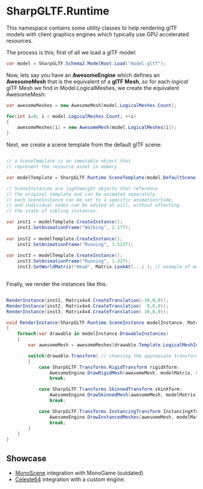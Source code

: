 ﻿# SharpGLTF.Runtime

This namespace contains some utility classes to help rendering glTF models with
client graphics engines which typically use GPU accelerated resources.

The process is this; first of all we load a glTF model:

```c#
var model = SharpGLTF.Schema2.ModelRoot.Load("model.gltf");
```

Now, lets say you have an __AwesomeEngine__ which defines an __AwesomeMesh__ that
is the equivalent of a __glTF Mesh__, so for each _logical_ glTF Mesh we find in Model.LogicalMeshes,
we create the equivalent AwesomeMesh:
```c#
var awesomeMeshes = new AwesomeMesh[model.LogicalMeshes.Count];

for(int i=0; i < model.LogicalMeshes.Count; ++i)
{
    awesomeMeshes[i] = new AwesomeMesh(model.LogicalMeshes[i]);
}
```

Next, we create a scene template from the default glTF scene:
```c#

// a SceneTemplate is an immutable object that
// represent the resource asset in memory

var modelTemplate = SharpGLTF.Runtime.SceneTemplate(model.DefaultScene,true);

// SceneInstances are lightweight objects that reference
// the original template and can be animated separately.
// each SceneInstance can be set to a specific animation/time,
// and individual nodes can be edited at will, without affecting
// the state of sibling instances.

var inst1 = modelTemplate.CreateInstance();
    inst1.SetAnimationFrame("Walking", 2.17f);
    
var inst2 = modelTemplate.CreateInstance();
    inst2.SetAnimationFrame("Running", 3.523f);
    
var inst3 = modelTemplate.CreateInstance();
    inst3.SetAnimationFrame("Running", 1.32f);
    inst3.SetWorldMatrix("Head", Matrix.LookAt(...) ); // example of manually setting a single node matrix    
    
```

Finally, we render the instances like this:
```c#

RenderInstance(inst1, Matrix4x4.CreateTranslation(-10,0,0));
RenderInstance(inst2, Matrix4x4.CreateTranslation(  0,0,0));
RenderInstance(inst3, Matrix4x4.CreateTranslation( 10,0,0));

void RenderInstance(SharpGLTF.Runtime.SceneInstance modelInstance, Matrix4x4 modelMatrix)
{
    foreach(var drawable in modelInstance.DrawableInstances)
    {
        var awesomeMesh = awesomeMeshes[drawable.Template.LogicalMeshIndex];

        switch(drawable.Transform) // choosing the appropiate transform mode for each mesh drawing
        {
            case SharpGLTF.Transforms.RigidTransform rigidXform:
                AwesomeEngine.DrawRigidMesh(awesomeMesh, modelMatrix, rigidXform.WorldMatrix);
                break;

            case SharpGLTF.Transforms.SkinnedTransform skinXform:
                AwesomeEngine.DrawSkinnedMesh(awesomeMesh, modelMatrix, skinXform.SkinMatrices);
                break;

            case SharpGLTF.Transforms.InstancingTransform InstancingXform:                
                AwesomeEngine.DrawInstancedMeshes(awesomeMesh, modelMatrix, InstancingXform.WorldTransforms);
                break;
        }
    }
}

```

## Showcase

- [MonoScene](https://github.com/vpenades/MonoScene) integration with MonoGame (outdated)
- [Celeste64](https://github.com/ExOK/Celeste64) integration with a custom engine.








